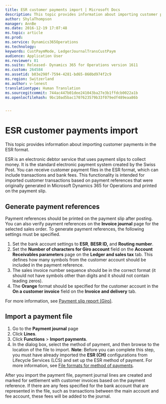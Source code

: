 ```yaml
---
title: ESR customer payments import | Microsoft Docs
description: This topic provides information about importing customer payments in the ESR format.
author: ShylaThompson
manager: AnnBe
ms.date: 2016-12-19 17:07:48
ms.topic: article
ms.prod: 
ms.service: Dynamics365Operations
ms.technology: 
keywords: CustPaymMode, LedgerJournalTransCustPaym
audience: Application User
ms.reviewer: 81
ms.suite: Released- Dynamics 365 for Operations version 1611
ms.custom: 264584
ms.assetid: b03e298f-7594-4281-bd65-860bd974f2c9
ms.region: Switzerland
ms.author: v-lenest
translationtype: Human Translation
ms.sourcegitcommit: 744ac447b01dee241043ba27e3b1ffdcb0022a1b
ms.openlocfilehash: 9bc10ad5bac1707623579b33f079edf489eaa86b


---
```


# <a name="esr-customer-payments-import"></a>ESR customer payments import

This topic provides information about importing customer payments in the ESR format.

ESR is an electronic debtor service that uses payment slips to collect money. It is the standard electronic payment system created by the Swiss Post. You can receive customer payment files in the ESR format, which can include transactions and bank fees. This functionality is intended for imported customer transactions based on payment references that were originally generated in Microsoft Dynamics 365 for Operations and printed on the payment slip.

## <a name="generate-payment-references"></a>Generate payment references
Payment references should be printed on the payment slip after posting. You can also verify payment references on the **Invoice journal** page for the selected sales order. To generate payment references, the following settings must be specified.

1.  Set the bank account settings to **ESR**, **BESR ID,** and **Routing number**.
2.  Set the **Number of characters for Giro account** field on the **Account Receivables parameters** page on the **Ledger and sales tax** tab. This defines how many symbols from the customer account should be included in the payment reference.
3.  The sales invoice number sequence should be in the correct format (it should not have symbols other than digits and it should not contain leading zeros).
4.  The **Orange** format should be specified for the customer account in the **On a customer invoice** field on the **Invoice and delivery** tab.

For more information, see [Payment slip report (Giro)](https://docs.microsoft.com/en-us/dynamics365/operations/financials/localizations/europe/eur-payment-slip-report-giro).

## <a name="import-a-payment-file"></a>Import a payment file
1.  Go to the **Payment journal** page
2.  Click **Lines**.
3.  Click **Functions** &gt; **Import payments**.
4.  In the dialog box, select the method of payment, and then browse to the location of the file to import. **Note**: Before you can complete this step, you must have already imported the **ESR (CH)** configurations from Lifecycle Services (LCS) and set up the ESR method of payment. For more information, see [File formats for method of payments](https://docs.microsoft.com/en-us/dynamics365/operations/financials/localizations/europe/select-file-formats-for-the-method-of-payments).

After you import the payment file, payment journal lines are created and marked for settlement with customer invoices based on the payment reference. If there are any fees specified for the bank account that are represented in the file, such as transactions between the main account and fee account, these fees will be added to the journal.




<!--HONumber=Feb17_HO3-->



